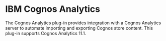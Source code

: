 
# IBM Cognos Analytics

The Cognos Analytics plug-in provides integration with a Cognos Analytics server to automate importing and exporting Cognos store content. This plug-in supports Cognos Analytics 11.1.
